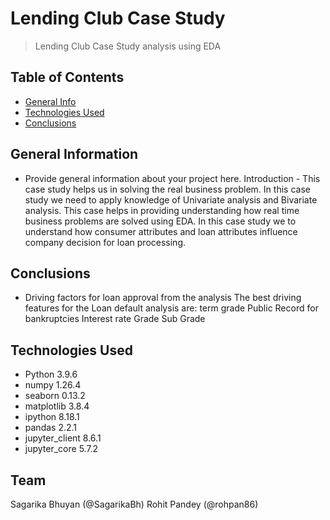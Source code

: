 # Lending Club Case Study
> Lending Club Case Study analysis using EDA


## Table of Contents
* [General Info](#general-information)
* [Technologies Used](#technologies-used)
* [Conclusions](#conclusions)

<!-- You can include any other section that is pertinent to your problem -->

## General Information
- Provide general information about your project here.
Introduction - This case study helps us in solving the real business problem. 
In this case study we need to apply knowledge of Univariate analysis and Bivariate analysis. 
This case helps in providing understanding how real time business problems are solved using EDA. 
In this case study we to understand how consumer attributes and loan attributes influence company decision for loan processing. 

## Conclusions
- Driving factors for loan approval from the analysis
The best driving features for the Loan default analysis are: 
term
grade
Public Record for bankruptcies
Interest rate
Grade
Sub Grade


<!-- You don't have to answer all the questions - just the ones relevant to your project. -->


## Technologies Used
- Python          3.9.6
- numpy           1.26.4
- seaborn         0.13.2
- matplotlib      3.8.4
- ipython         8.18.1
- pandas          2.2.1
- jupyter_client  8.6.1
- jupyter_core    5.7.2

<!-- As the libraries versions keep on changing, it is recommended to mention the version of library used in this project -->

## Team
Sagarika Bhuyan (@SagarikaBh)
Rohit Pandey (@rohpan86)


<!-- Optional -->
<!-- ## License -->
<!-- This project is open source and available under the [... License](). -->

<!-- You don't have to include all sections - just the one's relevant to your project -->
